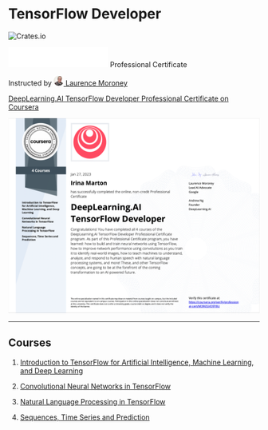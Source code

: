 # TensorFlow Developer
![Crates.io](https://img.shields.io/crates/l/rustc-serialize?style=flat-square)

[<img src="https://github.com/irinamarton/TensorFlow-Developer/blob/main/misc/DeepLearning_White.png" width="200"/>](https://www.deeplearning.ai) Professional Certificate

Instructed by [<img src="https://github.com/irinamarton/TensorFlow-Developer/blob/main/misc/laurence_moroney.png" width="20"/> Laurence Moroney](https://laurencemoroney.com/about.html)



[DeepLearning.AI TensorFlow Developer Professional Certificate on Coursera](https://www.coursera.org/professional-certificates/tensorflow-in-practice)

[<img src="https://github.com/irinamarton/TensorFlow-Developer/blob/main/misc/Coursera%20TensorFlow%20Developer.png" />](https://https://coursera.org/verify/professional-cert/M39JZGVD9Y8U)

---

## Courses
  1. [Introduction to TensorFlow for Artificial Intelligence, Machine Learning, and Deep Learning](https://github1)

  2. [Convolutional Neural Networks in TensorFlow](https://github2)

  3. [Natural Language Processing in TensorFlow](https://github3)

  4. [Sequences, Time Series and Prediction](https://github4)

